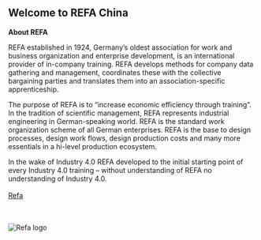 ## Welcome to REFA China

**About REFA**

REFA established in 1924, Germany’s oldest association for work and business organization and enterprise development, is an international provider of in-company training. REFA develops methods for company data gathering and management, coordinates these with the collective bargaining parties and translates them into an association-specific apprenticeship. 

The purpose of REFA is to “increase economic efficiency through training”. In the tradition of scientific management, REFA represents industrial engineering in German-speaking world. REFA is the standard work organization scheme of all German enterprises. REFA is the base to design processes, design work flows, design production costs and many more essentials in a hi-level production ecosystem.

In the wake of Industry 4.0 REFA developed to the initial starting point of every Industry 4.0 training – without understanding of REFA no understanding of Industry 4.0.
<br><br>
[Refa](http://www.refa.de/home)
<br><br><br>

![Refa logo](https://raw.githubusercontent.com/sygssc/sygssc.github.io/master/refalogo.jpg)


